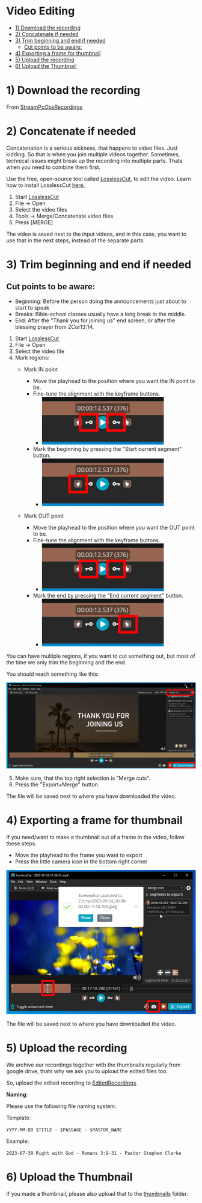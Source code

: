 <h1>Video Editing</h1>

<!-- TOC -->
* [1) Download the recording](#1-download-the-recording)
* [2) Concatenate if needed](#2-concatenate-if-needed)
* [3) Trim beginning and end if needed](#3-trim-beginning-and-end-if-needed)
  * [Cut points to be aware:](#cut-points-to-be-aware)
* [4) Exporting a frame for thumbnail](#4-exporting-a-frame-for-thumbnail)
* [5) Upload the recording](#5-upload-the-recording)
* [6) Upload the Thumbnail](#6-upload-the-thumbnail)
<!-- TOC -->

# 1) Download the recording

From [StreamPcObsRecordings](https://drive.google.com/drive/folders/1hNNs13uH2axNPDnkZgHyR10jpfO7UVrc)
# 2) Concatenate if needed

Concatenation is a serious sickness, that happens to video files. Just kidding.
So that is when you join multiple videos together.
Sometimes, technical issues might break up the recording into multiple parts. Thats when you need to combine them first.

Use the free, open-source tool called [LosslessCut](https://github.com/mifi/lossless-cut), to edit the video.
Learn how to install LosslessCut [here.](installing_losslesscut.md)


1. Start [LosslessCut](installing_losslesscut.md)
2. File -> Open
3. Select the video files
4. Tools -> Merge/Concatenate video files
5. Press [MERGE]

The video is saved next to the input videos, and in this case, you want to use that in the next steps, instead of the separate parts.


# 3) Trim beginning and end if needed

## Cut points to be aware:
* Beginning: Before the person doing the announcements just about to start to speak
* Breaks: Bible-school classes usually have a long break in the middle.
* End: After the "Thank you for joining us" end screen, or after the blessing prayer from 2Cor13:14.

1. Start [LosslessCut](installing_losslesscut.md)
2. File -> Open
3. Select the video file
4. Mark regions:
    * Mark IN point
        * Move the playhead to the position where you want the IN point to be.
        * Fine-tune the alignment with the keyframe buttons.
            * <img src="assets/video/llc-keyframe-buttons.png">
        * Mark the beginning by pressing the "Start current segment" button.
            * <img src="assets/video/llc-buttons-in.png">

    * Mark OUT point
        * Move the playhead to the position where you want the OUT point to be.
        * Fine-tune the alignment with the keyframe buttons.
            * <img src="assets/video/llc-keyframe-buttons.png">
        * Mark the end by pressing the "End current segment" button.
            *  <img src="assets/video/llc-buttons-out.png">

You can have multiple regions, if you want to cut something out, but most of the time we only trim the beginning and the
end.

You should reach something like this:

<img src="assets/video/llc-regions.png">

5. Make sure, that the top right selection is "Merge cuts".
6. Press the "Export+Merge" button.

The file will be saved next to where you have downloaded the video.

# 4) Exporting a frame for thumbnail

If you need/want to make a thumbnail out of a frame in the video, follow these steps.

* Move the playhead to the frame you want to export
* Press the little camera icon in the bottom right corner

<img src="assets/video/thumbexport.png">

The file will be saved next to where you have downloaded the video.

# 5) Upload the recording

We archive our recordings together with the thumbnails regularly from google drive, thats why
we ask you to upload the edited files too.

So, upload the edited recording
to [EditedRecordings](https://drive.google.com/drive/folders/1uiSQAJTFtMKRcx1BCm3R-SwR9kuvnIYf).

<b>Naming</b>:

Please use the following file naming system:

Template:

`YYYY-MM-DD $TITLE - $PASSAGE - $PASTOR_NAME`

Example:

`2023-07-30 Right with God - Romans 3:9-31 - Pastor Stephen Clarke`

# 6) Upload the Thumbnail

If you made a thumbnail, please also upload that to
the [thumbnails](https://drive.google.com/drive/folders/1G_yGUalItjvr9RIatlAt7c1_WIkqtqAj) folder.
